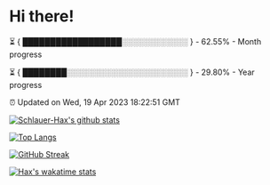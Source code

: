 # Hi there!

⏳ { ██████████████████░░░░░░░░░░░░ } - 62.55% - Month progress

⏳ { ████████░░░░░░░░░░░░░░░░░░░░░░ } - 29.80% - Year progress

⏰ Updated on Wed, 19 Apr 2023 18:22:51 GMT


[![Schlauer-Hax's github stats](https://github-readme-stats.vercel.app/api?username=Schlauer-Hax&show_icons=true&theme=dark&count_private=true)](https://github.com/Schlauer-Hax)


[![Top Langs](https://github-readme-stats.vercel.app/api/top-langs/?username=Schlauer-Hax&layout=compact&theme=dark)](https://github.com/Schlauer-Hax?tab=repositories)

[![GitHub Streak](https://streak-stats.demolab.com?user=Schlauer-Hax&theme=dark)](https://git.io/streak-stats)

[![Hax's wakatime stats](https://github-readme-stats.vercel.app/api/wakatime?username=Hax&theme=dark)](https://wakatime.com/@Hax)

